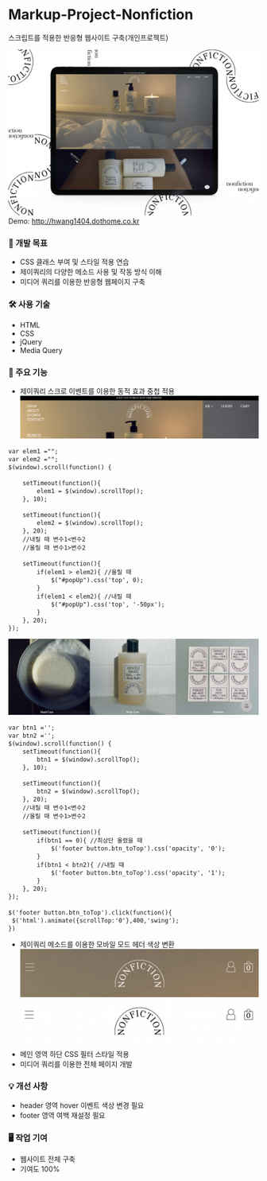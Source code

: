 # Markup-Project-Nonfiction
스크립트를 적용한 반응형 웹사이트 구축(개인프로젝트)

![목업](https://github.com/SeonJin-H/nonfiction/blob/main/nonfiction_mockup.png)
Demo: <http://hwang1404.dothome.co.kr>


### 📑 개발 목표
* CSS 클래스 부여 및 스타일 적용 연습
* 제이쿼리의 다양한 메소드 사용 및 작동 방식 이해
* 미디어 쿼리를 이용한 반응형 웹페이지 구축


### 🛠️ 사용 기술
* HTML
* CSS
* jQuery
* Media Query 


### 💎 주요 기능
* 제이쿼리 스크로 이벤트를 이용한 동적 효과 중첩 적용
![작동예시](https://github.com/SeonJin-H/nonfiction/blob/main/scroll01.png)
~~~
var elem1 ="";
var elem2 ="";
$(window).scroll(function() {

    setTimeout(function(){
        elem1 = $(window).scrollTop();
    }, 10);

    setTimeout(function(){
        elem2 = $(window).scrollTop();
    }, 20);
    //내릴 때 변수1<변수2
    //올릴 때 변수1>변수2

    setTimeout(function(){
        if(elem1 > elem2){ //올릴 때
            $("#popUp").css('top', 0);
        }
        if(elem1 < elem2){ //내릴 때
            $("#popUp").css('top', '-50px');
        }
    }, 20);
});
~~~
![작동예시](https://github.com/SeonJin-H/nonfiction/blob/main/scroll02.png)
~~~
var btn1 ='';
var btn2 ='';
$(window).scroll(function() {
    setTimeout(function(){
        btn1 = $(window).scrollTop();
    }, 10);

    setTimeout(function(){
        btn2 = $(window).scrollTop();
    }, 20);
    //내릴 때 변수1<변수2
    //올릴 때 변수1>변수2

    setTimeout(function(){
        if(btn1 == 0){ //최상단 올렸을 때
            $('footer button.btn_toTop').css('opacity', '0');
        }
        if(btn1 < btn2){ //내릴 때
            $('footer button.btn_toTop').css('opacity', '1');
        }
    }, 20);
});

$('footer button.btn_toTop').click(function(){
 $('html').animate({scrollTop:'0'},400,'swing');
})
~~~

* 제이쿼리 메소드를 이용한 모바일 모드 헤더 색상 변환
![작동예시1](https://github.com/SeonJin-H/nonfiction/blob/main/header_c01.png)
![작동예시2](https://github.com/SeonJin-H/nonfiction/blob/main/header_c02.png)
* 메인 영역 하단 CSS 필터 스타일 적용
* 미디어 쿼리를 이용한 전체 페이지 개발


### 💡 개선 사항
* header 영역 hover 이벤트 색상 변경 필요
* footer 영역 여백 재설정 필요

### 🖥️ 작업 기여
* 웹사이트 전체 구축
* 기여도 100%
